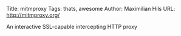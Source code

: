 Title: mitmproxy
Tags: thats, awesome
Author: Maximilian Hils
URL: http://mitmproxy.org/

An interactive SSL-capable intercepting HTTP proxy